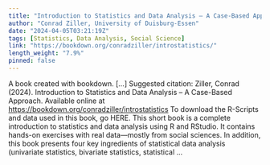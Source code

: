 ```yaml
---
title: "Introduction to Statistics and Data Analysis – A Case-Based Approach"
author: "Conrad Ziller, University of Duisburg-Essen"
date: "2024-04-05T03:21:19Z"
tags: [Statistics, Data Analysis, Social Science]
link: "https://bookdown.org/conradziller/introstatistics/"
length_weight: "7.9%"
pinned: false
---
```


A book created with bookdown. [...] Suggested citation: Ziller, Conrad (2024). Introduction to Statistics and Data Analysis – A Case-Based Approach. Available online at https://bookdown.org/conradziller/introstatistics To download the R-Scripts and data used in this book, go HERE. This short book is a complete introduction to statistics and data analysis using R and RStudio. It contains hands-on exercises with real data—mostly from social sciences. In addition, this book presents four key ingredients of statistical data analysis (univariate statistics, bivariate statistics, statistical ...
